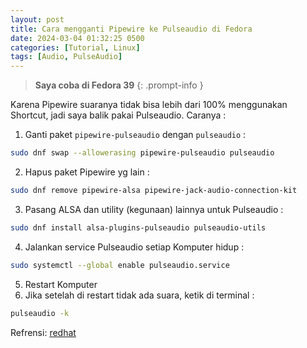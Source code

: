 ```yaml
---
layout: post
title: Cara mengganti Pipewire ke Pulseaudio di Fedora
date: 2024-03-04 01:32:25 0500
categories: [Tutorial, Linux]
tags: [Audio, PulseAudio]
---
```

> **Saya coba di Fedora 39** 
{: .prompt-info }

Karena Pipewire suaranya tidak bisa lebih dari 100% menggunakan Shortcut, jadi saya balik pakai Pulseaudio. Caranya :

1. Ganti paket `pipewire-pulseaudio` dengan `pulseaudio` :
```sh
sudo dnf swap --allowerasing pipewire-pulseaudio pulseaudio
```
2. Hapus paket Pipewire yg lain :
```sh
sudo dnf remove pipewire-alsa pipewire-jack-audio-connection-kit
```
3. Pasang ALSA dan utility (kegunaan) lainnya untuk Pulseaudio :
```sh
sudo dnf install alsa-plugins-pulseaudio pulseaudio-utils
```
4. Jalankan service Pulseaudio setiap Komputer hidup :
```sh
sudo systemctl --global enable pulseaudio.service
```
5. Restart Komputer
6. Jika setelah di restart tidak ada suara, ketik di terminal :
```sh
pulseaudio -k
```

Refrensi: [redhat](https://access.redhat.com/articles/6958410)